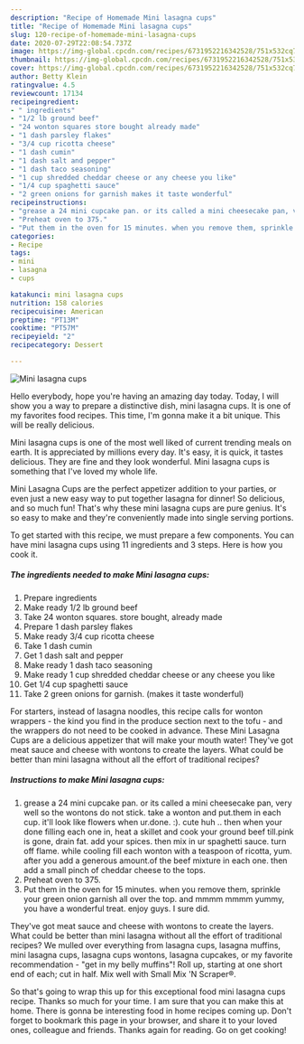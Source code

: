 ```yaml
---
description: "Recipe of Homemade Mini lasagna cups"
title: "Recipe of Homemade Mini lasagna cups"
slug: 120-recipe-of-homemade-mini-lasagna-cups
date: 2020-07-29T22:08:54.737Z
image: https://img-global.cpcdn.com/recipes/6731952216342528/751x532cq70/mini-lasagna-cups-recipe-main-photo.jpg
thumbnail: https://img-global.cpcdn.com/recipes/6731952216342528/751x532cq70/mini-lasagna-cups-recipe-main-photo.jpg
cover: https://img-global.cpcdn.com/recipes/6731952216342528/751x532cq70/mini-lasagna-cups-recipe-main-photo.jpg
author: Betty Klein
ratingvalue: 4.5
reviewcount: 17134
recipeingredient:
- " ingredients"
- "1/2 lb ground beef"
- "24 wonton squares store bought already made"
- "1 dash parsley flakes"
- "3/4 cup ricotta cheese"
- "1 dash cumin"
- "1 dash salt and pepper"
- "1 dash taco seasoning"
- "1 cup shredded cheddar cheese or any cheese you like"
- "1/4 cup spaghetti sauce"
- "2 green onions for garnish makes it taste wonderful"
recipeinstructions:
- "grease a 24 mini cupcake pan. or its called a mini cheesecake pan, very well so the wontons do not stick. take a wonton and put.them in each cup. it&#39;ll look like flowers when ur.done. :). cute huh .. then when your done filling each one in, heat a skillet and cook your ground beef till.pink is gone, drain fat. add your spices. then mix in ur spaghetti sauce. turn off flame. while cooling fill each wonton with a teaspoon of ricotta, yum. after you add a generous amount.of the beef mixture in each one. then add a small pinch of cheddar cheese to the tops."
- "Preheat oven to 375."
- "Put them in the oven for 15 minutes. when you remove them, sprinkle your green onion garnish all over the top. and mmmm mmmm yummy, you have a wonderful treat. enjoy guys. I sure did."
categories:
- Recipe
tags:
- mini
- lasagna
- cups

katakunci: mini lasagna cups 
nutrition: 158 calories
recipecuisine: American
preptime: "PT13M"
cooktime: "PT57M"
recipeyield: "2"
recipecategory: Dessert

---
```



![Mini lasagna cups](https://img-global.cpcdn.com/recipes/6731952216342528/751x532cq70/mini-lasagna-cups-recipe-main-photo.jpg)

Hello everybody, hope you're having an amazing day today. Today, I will show you a way to prepare a distinctive dish, mini lasagna cups. It is one of my favorites food recipes. This time, I'm gonna make it a bit unique. This will be really delicious.

Mini lasagna cups is one of the most well liked of current trending meals on earth. It is appreciated by millions every day. It's easy, it is quick, it tastes delicious. They are fine and they look wonderful. Mini lasagna cups is something that I've loved my whole life.

Mini Lasagna Cups are the perfect appetizer addition to your parties, or even just a new easy way to put together lasagna for dinner! So delicious, and so much fun! That&#39;s why these mini lasagna cups are pure genius. It&#39;s so easy to make and they&#39;re conveniently made into single serving portions.


To get started with this recipe, we must prepare a few components. You can have mini lasagna cups using 11 ingredients and 3 steps. Here is how you cook it.

<!--inarticleads1-->

##### The ingredients needed to make Mini lasagna cups:

1. Prepare  ingredients
1. Make ready 1/2 lb ground beef
1. Take 24 wonton squares. store bought, already made
1. Prepare 1 dash parsley flakes
1. Make ready 3/4 cup ricotta cheese
1. Take 1 dash cumin
1. Get 1 dash salt and pepper
1. Make ready 1 dash taco seasoning
1. Make ready 1 cup shredded cheddar cheese or any cheese you like
1. Get 1/4 cup spaghetti sauce
1. Take 2 green onions for garnish. (makes it taste wonderful)


For starters, instead of lasagna noodles, this recipe calls for wonton wrappers - the kind you find in the produce section next to the tofu - and the wrappers do not need to be cooked in advance. These Mini Lasagna Cups are a delicious appetizer that will make your mouth water! They&#39;ve got meat sauce and cheese with wontons to create the layers. What could be better than mini lasagna without all the effort of traditional recipes? 

<!--inarticleads2-->

##### Instructions to make Mini lasagna cups:

1. grease a 24 mini cupcake pan. or its called a mini cheesecake pan, very well so the wontons do not stick. take a wonton and put.them in each cup. it&#39;ll look like flowers when ur.done. :). cute huh .. then when your done filling each one in, heat a skillet and cook your ground beef till.pink is gone, drain fat. add your spices. then mix in ur spaghetti sauce. turn off flame. while cooling fill each wonton with a teaspoon of ricotta, yum. after you add a generous amount.of the beef mixture in each one. then add a small pinch of cheddar cheese to the tops.
1. Preheat oven to 375.
1. Put them in the oven for 15 minutes. when you remove them, sprinkle your green onion garnish all over the top. and mmmm mmmm yummy, you have a wonderful treat. enjoy guys. I sure did.


They&#39;ve got meat sauce and cheese with wontons to create the layers. What could be better than mini lasagna without all the effort of traditional recipes? We mulled over everything from lasagna cups, lasagna muffins, mini lasagna cups, lasagna cups wontons, lasagna cupcakes, or my favorite recommendation - &#34;get in my belly muffins&#34;! Roll up, starting at one short end of each; cut in half. Mix well with Small Mix &#39;N Scraper®. 

So that's going to wrap this up for this exceptional food mini lasagna cups recipe. Thanks so much for your time. I am sure that you can make this at home. There is gonna be interesting food in home recipes coming up. Don't forget to bookmark this page in your browser, and share it to your loved ones, colleague and friends. Thanks again for reading. Go on get cooking!
